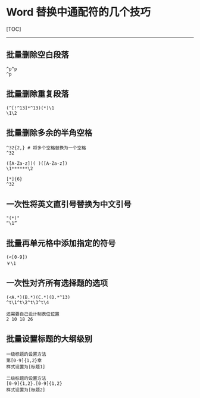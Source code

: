 # Word 替换中通配符的几个技巧
[TOC]

----------


## 批量删除空白段落

```
^p^p
^p
```

## 批量删除重复段落

```
(^[!^13]*^13)(*)\1
\1\2
```

## 批量删除多余的半角空格

```
^32{2,}	# 将多个空格替换为一个空格
^32

([A-Za-z])( )([A-Za-z])
\1******\2

[*]{6}
^32
```

## 一次性将英文直引号替换为中文引号

```
"(*)"
“\1”
```

## 批量再单元格中添加指定的符号

```
(<[0-9])
￥\1
```

## 一次性对齐所有选择题的选项
```
(<A.*)(B.*)(C.*)(D.*^13)
^t\1^t\2^t\3^t\4

还需要自己设计制表位位置
2 10 18 26
```


## 批量设置标题的大纲级别

```
一级标题的设置方法
第[0-9]{1,2}章
样式设置为[标题1]

二级标题的设置方法
[0-9]{1,2}.[0-9]{1,2}
样式设置为[标题2]
```
